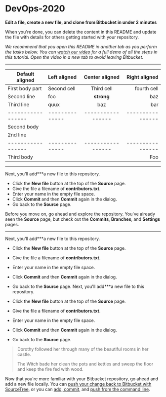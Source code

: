 # DevOps-2020

**Edit a file, create a new file, and clone from Bitbucket in under 2 minutes**

When you're done, you can delete the content in this README and update the file with details for others getting started with your repository.

*We recommend that you open this README in another tab as you perform the tasks below. You can [watch our video](https://youtu.be/0ocf7u76WSo) for a full demo of all the steps in this tutorial. Open the video in a new tab to avoid leaving Bitbucket.*

---

| Default aligned | Left aligned | Center aligned  | Right aligned  |
|-----------------|:-------------|:---------------:|---------------:|
| First body part | Second cell  | Third cell      | fourth cell    |
| Second line     | foo          | **strong**      | baz            |
| Third line      | quux         | baz             | bar            |
|-----------------|--------------|-----------------|----------------|
| Second body     |              |                 |                |
| 2nd line        |              |                 |                |
|-----------------|--------------|-----------------|----------------|
| Third body      |              |                 | Foo            |

---

Next, you'll add***a new file to this repository.

* Click the **New file** button at the top of the **Source** page.
* Give the file a filename of **contributors.txt**.
* Enter your name in the empty file space.
* Click **Commit** and then **Commit** again in the dialog.
* Go back to the **Source** page.

Before you move on, go ahead and explore the repository. You've already seen the **Source** page, but check out the **Commits**, **Branches**, and **Settings** pages.

---

Next, you'll add***a new file to this repository.

* Click the **New file** button at the top of the **Source** page.
* Give the file a filename of **contributors.txt**.
* Enter your name in the empty file space.
* Click **Commit** and then **Commit** again in the dialog.
* Go back to the **Source** page.
Next, you'll add***a new file to this repository.

* Click the **New file** button at the top of the **Source** page.
* Give the file a filename of **contributors.txt**.
* Enter your name in the empty file space.
* Click **Commit** and then **Commit** again in the dialog.
* Go back to the **Source** page.


> Dorothy followed her through many of the beautiful rooms in her castle.
>
> The Witch bade her clean the pots and kettles and sweep the floor and keep the fire fed with wood.

Now that you're more familiar with your Bitbucket repository, go ahead and add a new file locally. You can [push your change back to Bitbucket with SourceTree](https://confluence.atlassian.com/x/iqyBMg), or you can [add, commit,](https://confluence.atlassian.com/x/8QhODQ) and [push from the command line](https://confluence.atlassian.com/x/NQ0zDQ).